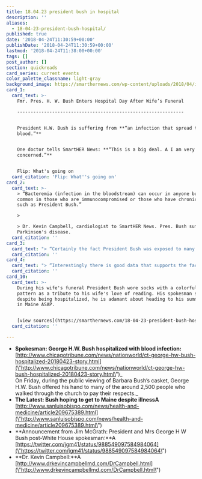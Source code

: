 ```yaml
---
title: 18.04.23 president bush in hospital
description: ''
aliases:
  - 18-04-23-president-bush-hospital/
published: true
date: '2018-04-24T11:30:59+00:00'
publishDate: '2018-04-24T11:30:59+00:00'
lastmod: '2018-04-24T11:38:00+00:00'
tags: []
post_author: []
section: quickreads
card_series: current events
color_palette_classname: light-gray
background_image: https://smarthernews.com/wp-content/uploads/2018/04/image1-2-1.jpeg
card_1:
  card_text: >-
    Fmr. Pres. H. W. Bush Enters Hospital Day After Wife’s Funeral

    --------------------------------------------------------------


    President H.W. Bush is suffering from **“an infection that spread to his
    blood.”**


    One doctor tells SmartHER News: **“This is a big deal. A I am very
    concerned.”**


    Flip: What's going on
  card_citation: 'Flip: What''s going on'
card_2:
  card_text: >-
    > “Bacteremia (infection in the bloodstream) can occur in anyone but is most
    common in those who are immunocompromised or those who have chronic diseases
    such as President Bush.”

    > 

    > Dr. Kevin Campbell, cardiologist to SmartHER News. Pres. Bush suffers from
    Parkinson's disease.
  card_citation: ''
card_3:
  card_text: "> “Certainly the fact President Bush was exposed to many others and many germs, may have played a role. There is some truth to the fact that stressors such as a death or traumatic event can impact the ability of our bodyax19s immune system to fight off infection.”n> n> Dr. Campbell to SmartHER News when asked if being exposed to so many people at his wife's funeral led to infection. Pres. Bush shook hands Sat, w/an est. 2,500 ppl. (Chicago Tribune)."
  card_citation: ''
card_4:
  card_text: "> “Interestingly there is good data that supports the fact that when one spouse from a long time married couple diesax14such as the Bushesax14the other spouse often suffers a major health incident in quick fashionax14its almost as if we we hold on for the ones we love, and when they are gone, we follow closely behinda|.my wife and I discussed this tonight in fact.”n> n> Dr. Campbell to SmartHER News"
  card_citation: ''
card_10:
  card_text: >-
    During his wife's funeral President Bush wore socks with a colorful book
    pattern as a tribute to his wife's love of reading. His spokesman says
    despite being hospitalized, he is adamant about heading to his summer home
    in Maine ASAP.


    [view sources](https://smarthernews.com/18-04-23-president-bush-hospital/)
  card_citation: ''

---
```

*   **Spokesman: George H.W. Bush hospitalized with blood infection:**  
    [http://www.chicagotribune.com/news/nationworld/ct-george-hw-bush-hospitalized-20180423-story.html](\"http://www.chicagotribune.com/news/nationworld/ct-george-hw-bush-hospitalized-20180423-story.html\")_  
    On Friday, during the public viewing of Barbara Bush’s casket, George H.W. Bush offered his hand to many of the around 2,500 people who walked through the church to pay their respects._
*   **The Latest: Bush hoping to get to Maine despite illnessA** [http://www.sanluisobispo.com/news/health-and-medicine/article209675389.html](\"http://www.sanluisobispo.com/news/health-and-medicine/article209675389.html\")
*   **Announcement from Jim McGrath: President and Mrs George H W Bush post-White House spokesman:**A [https://twitter.com/jgm41/status/988549097584984064](\"https://twitter.com/jgm41/status/988549097584984064\")
*   **Dr. Kevin Campbell:**A [http://www.drkevincampbellmd.com/DrCampbell.html](\"http://www.drkevincampbellmd.com/DrCampbell.html\")